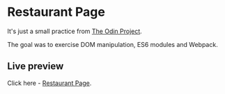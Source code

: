# Restaurant Page

It's just a small practice from [The Odin Project](https://www.theodinproject.com/).

The goal was to exercise DOM manipulation, ES6 modules and Webpack.

## Live preview

Click here - [Restaurant Page](https://pr3ston1989.github.io/restaurant-page/).